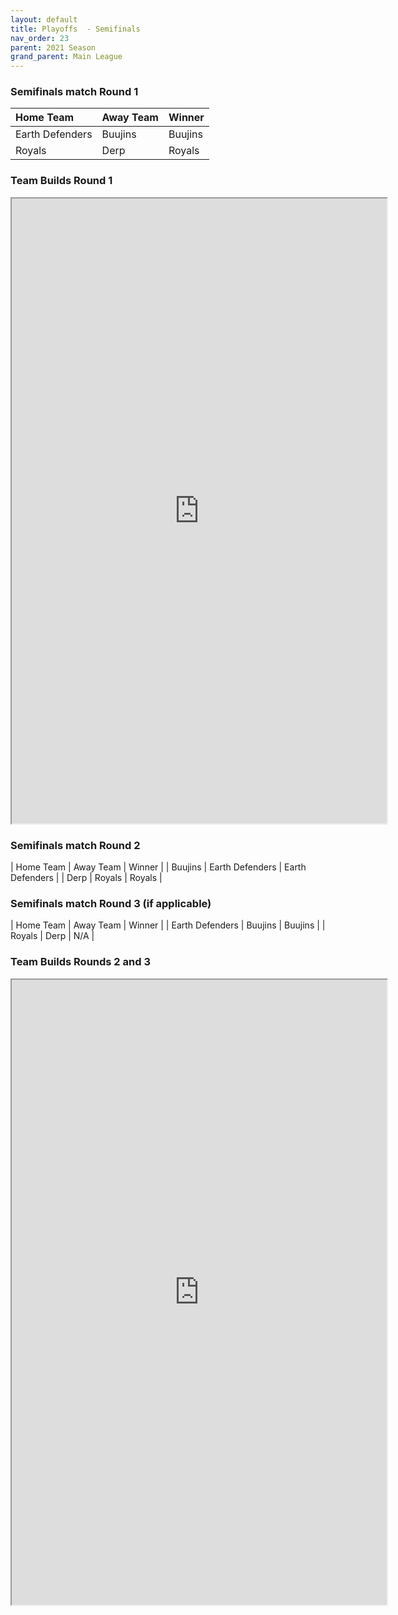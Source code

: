 ```yaml
---
layout: default
title: Playoffs  - Semifinals
nav_order: 23
parent: 2021 Season
grand_parent: Main League
---
```


### Semifinals match Round 1

| Home Team       | Away Team | Winner  |
|:----------------|:----------|:--------|
| Earth Defenders | Buujins   | Buujins |
| Royals          | Derp      | Royals  |



### Team Builds Round 1

<iframe width=600 height=1000 scrolling="yes" src="https://docs.google.com/document/d/e/2PACX-1vQNOyJhLz3TIL9ZUCZ0ti5x0L0sWhHDMOScKyXkDaXmvaEwaAzNrCHLxxVeTYvSJq4dy5QO5rZ3YoEU/pub?embedded=true"></iframe>

### Semifinals match Round 2

|  Home Team            | Away Team        | Winner          |
| Buujins | Earth Defenders    | Earth Defenders       |
| Derp          | Royals      |  Royals      |




### Semifinals match Round 3 (if applicable)

|  Home Team            | Away Team        | Winner          |
| Earth Defenders | Buujins   | Buujins |
| Royals          | Derp      | N/A  |



### Team Builds Rounds 2 and 3

<iframe width=600 height=1000 scrolling="yes" src="https://docs.google.com/document/d/e/2PACX-1vSLd_kGbxFgczM8Pt6k9vQ16sCilTDV0K1UCvSbDkwQw7KyyWowon7QPJN_wH7Xm80bEw_qFS5IVXnS/pub?embedded=true"></iframe>
